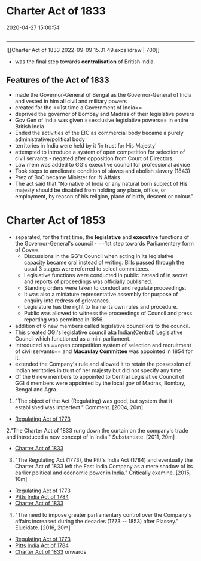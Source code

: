 # Charter Act of 1833
2020-04-27 15:00:54
```toc
```
---


![[Charter Act of 1833 2022-09-09 15.31.49.excalidraw | 700]]

- was the final step towards **centralisation** of British India.

## Features of the Act of 1833
-   made the Governor-General of Bengal as the Governor-General of India and vested in him all civil and military powers
-   created for the ==1st time a Government of India==
-   deprived the governor of Bombay and Madras of their legislative powers
-   Gov Gen of India was given ==exclusive legislative powers== in entire British India
-   Ended the activities of the EIC as commercial body became a purely administrative/political body
-   territories in India were held by it 'in trust for His Majesty'
-   attempted to introduce a system of open competition for selection of civil servants - negated after opposition from Court of Directors.
-   Law mem was added to GG's executive council for professional advice
-   Took steps to ameliorate condition of slaves and abolish slavery (1843)
-   Prez of BoC became Minister for IN Affairs
- The act said that "No native of India or any natural born subject of His majesty should be disabled from holding any place, office, or employment, by reason of his religion, place of birth, descent or colour."

# Charter Act of 1853
-   separated, for the first time, the **legislative** and **executive** functions of the Governor-General's council - ==1st step towards Parliamentary form of Gov==.
	- Discussions in the GG's Council when acting in its legislative capacity became oral instead of writing. Bills passed through the usual 3 stages were referred to select committees.
	- Legislative functions were conducted in public instead of in secret and reports of proceedings was officially published.
	- Standing orders were taken to conduct and regulate proceedings.
	- It was also a miniature representative assembly for purpose of enquiry into redress of grievances.
	- Legislature has the right to frame its own rules and procedure.
	- Public was allowed to witness the proceedings of Council and press reporting was permitted in 1856.  
-   addition of 6 new members called legislative councillors to the council.
-   This created GGI's legislative council aka Indian(Central) Legislative Council which functioned as a mini parliament.
-   Introduced an ==open competition system of selection and recruitment of civil servants== and **Macaulay Committee** was appointed in 1854 for it.
-   extended the Company's rule and allowed it to retain the possession of Indian territories in trust of her majesty but did not specify any time.
-   Of the 6 new members to appointed to Central Legislative Council of GGI 4 members were appointed by the local gov of Madras, Bombay, Bengal and Agra.








1. "The object of the Act (Regulating) was good, but system that it established was imperfect." Comment. [2004, 20m]
-   [Regulating Act of 1773](onenote:[[Regulating]]%20Act%20of%201773%20&section-id={54CE4946-F610-4788-AADF-7A455FA668C1}&page-id={537B98F4-9410-4E9D-9460-71644C5A4DD9}&end&base-path=https://d.docs.live.net/bbc8be5bd337910c/Documents/History%20Optional/Modern%20History/Part%20I/Early%20Structure%20of%20the%20Raj.one)






2."The Charter Act of 1833 rung down the curtain on the company's trade and introduced a new concept of  in India." Substantiate. [2011, 20m]
-   [Charter Act of 1833](onenote:[[Charter]]%20Act%20of%201833&section-id={54CE4946-F610-4788-AADF-7A455FA668C1}&page-id={7A5E8B8F-B1E5-44F3-9CFD-AD30B0FC28A1}&end&base-path=https://d.docs.live.net/bbc8be5bd337910c/Documents/History%20Optional/Modern%20History/Part%20I/Early%20Structure%20of%20the%20Raj.one)






3. "The Regulating Act (1773), the Pitt's India Act (1784) and eventually the Charter Act of 1833 left the East India Company as a mere shadow of its earlier political and economic power in India." Critically examine. [2015, 10m]
-   [Regulating Act of 1773](onenote:[[Regulating]]%20Act%20of%201773%20&section-id={54CE4946-F610-4788-AADF-7A455FA668C1}&page-id={537B98F4-9410-4E9D-9460-71644C5A4DD9}&end&base-path=https://d.docs.live.net/bbc8be5bd337910c/Documents/History%20Optional/Modern%20History/Part%20I/Early%20Structure%20of%20the%20Raj.one)
-   [Pitts India Act of 1784](onenote:[[Pitts]]%20India%20Act%20of%201784&section-id={54CE4946-F610-4788-AADF-7A455FA668C1}&page-id={3B05B8E8-2CD7-43F0-967C-0E6AF984E9F9}&end&base-path=https://d.docs.live.net/bbc8be5bd337910c/Documents/History%20Optional/Modern%20History/Part%20I/Early%20Structure%20of%20the%20Raj.one)
-   [Charter Act of 1833](onenote:[[Charter]]%20Act%20of%201833&section-id={54CE4946-F610-4788-AADF-7A455FA668C1}&page-id={7A5E8B8F-B1E5-44F3-9CFD-AD30B0FC28A1}&end&base-path=https://d.docs.live.net/bbc8be5bd337910c/Documents/History%20Optional/Modern%20History/Part%20I/Early%20Structure%20of%20the%20Raj.one)






4. "The need to impose greater parliamentary control over the Company's affairs increased during the decades (1773 -- 1853) after Plassey." Elucidate. [2016, 20m]
-   [Regulating Act of 1773](onenote:[[Regulating]]%20Act%20of%201773%20&section-id={54CE4946-F610-4788-AADF-7A455FA668C1}&page-id={537B98F4-9410-4E9D-9460-71644C5A4DD9}&end&base-path=https://d.docs.live.net/bbc8be5bd337910c/Documents/History%20Optional/Modern%20History/Part%20I/Early%20Structure%20of%20the%20Raj.one)
-   [Pitts India Act of 1784](onenote:[[Pitts]]%20India%20Act%20of%201784&section-id={54CE4946-F610-4788-AADF-7A455FA668C1}&page-id={3B05B8E8-2CD7-43F0-967C-0E6AF984E9F9}&end&base-path=https://d.docs.live.net/bbc8be5bd337910c/Documents/History%20Optional/Modern%20History/Part%20I/Early%20Structure%20of%20the%20Raj.one)
-   [Charter Act of 1833](onenote:[[Charter]]%20Act%20of%201833&section-id={54CE4946-F610-4788-AADF-7A455FA668C1}&page-id={7A5E8B8F-B1E5-44F3-9CFD-AD30B0FC28A1}&end&base-path=https://d.docs.live.net/bbc8be5bd337910c/Documents/History%20Optional/Modern%20History/Part%20I/Early%20Structure%20of%20the%20Raj.one) onwards